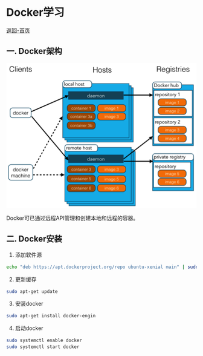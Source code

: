# Docker学习

[返回-首页](../README.md)

## 一. Docker架构

![Docker架构图](images/docker1.png)

Docker可已通过远程API管理和创建本地和远程的容器。

## 二. Docker安装

1. 添加软件源

```bash
echo "deb https://apt.dockerproject.org/repo ubuntu-xenial main" | sudo tee /etc/apt/sources.list.d/docker.list
```
2. 更新缓存
```bash
sudo apt-get update
```

3. 安装docker
```bash
sudo apt-get install docker-engin
```


4. 启动docker

```bash
sudo systemctl enable docker
sudo systemctl start docker
```

